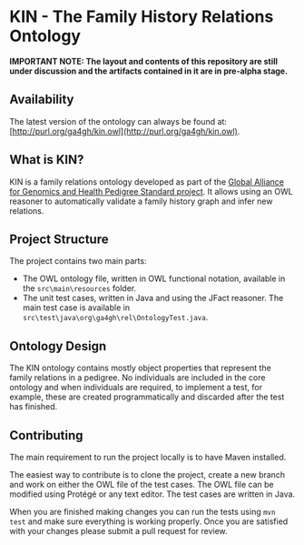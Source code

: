 # KIN - The Family History Relations Ontology

__IMPORTANT NOTE: The layout and contents of this repository are still under discussion and the artifacts contained in it are in pre-alpha stage.__

## Availability

The latest version of the ontology can always be found at: [http://purl.org/ga4gh/kin.owl](http://purl.org/ga4gh/kin.owl).

## What is KIN?

KIN is a family relations ontology developed as part of the [Global Alliance for Genomics and Health Pedigree Standard project](https://github.com/GA4GH-Pedigree-Standard). It allows using an OWL reasoner to automatically validate a family history graph and infer new relations.

## Project Structure

The project contains two main parts: 
 - The OWL ontology file, written in OWL functional notation, available in the `src\main\resources` folder.
 - The unit test cases, written in Java and using the JFact reasoner. The main test case is available in `src\test\java\org\ga4gh\rel\OntologyTest.java`.

## Ontology Design

The KIN ontology contains mostly object properties that represent the family relations in a pedigree. No individuals are included in the core ontology and when individuals are required, to implement a test, for example, these are created programmatically and discarded after the test has finished.

## Contributing

The main requirement to run the project locally is to have Maven installed.

The easiest way to contribute is to clone the project, create a new branch and work on either the OWL file of the test cases. The OWL file can be modified using Protégé or any text editor. The test cases are written in Java.

When you are finished making changes you can run the tests using `mvn test` and make sure everything is working properly. Once you are satisfied with your changes please submit a pull request for review.
